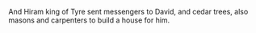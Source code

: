 And Hiram king of Tyre sent messengers to David, and cedar trees, also masons and carpenters to build a house for him.
